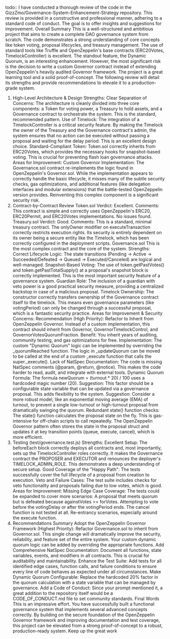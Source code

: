 todo:: 
I have conducted a thorough review of the code in the GizzZmo/Governance-System-Enhancement-Strategy repository.
This review is provided in a constructive and professional manner, adhering to a standard code of conduct. The goal is to offer insights and suggestions for improvement.
Overall Summary
This is a well-structured and ambitious project that aims to create a complete DAO governance system from scratch. The code demonstrates a strong understanding of core concepts like token voting, proposal lifecycles, and treasury management. The use of standard tools like Truffle and OpenZeppelin's base contracts (ERC20Votes, TimelockController) is excellent.
The standout feature, the Dynamic Quorum, is an interesting enhancement. However, the most significant risk is the decision to write a custom Governor contract instead of extending OpenZeppelin's heavily audited Governor framework.
The project is a great learning tool and a solid proof-of-concept. The following review will detail its strengths and provide recommendations to elevate it to a production-grade system.
1. High-Level Architecture & Design
Strengths:
Clear Separation of Concerns: The architecture is cleanly divided into three core components: a Token for voting power, a Treasury to hold assets, and a Governance contract to orchestrate the system. This is the standard, recommended pattern.
Use of Timelock: The integration of a TimelockController is a critical security feature. By making the Timelock the owner of the Treasury and the Governance contract's admin, the system ensures that no action can be executed without passing a proposal and waiting for the delay period. This is an excellent design choice.
Standard-Compliant Token: Token.sol correctly inherits from ERC20Votes, which provides the necessary hooks for snapshot-based voting. This is crucial for preventing flash loan governance attacks.
Areas for Improvement:
Custom Governor Implementation: The Governance.sol contract re-implements the logic found in OpenZeppelin's Governor.sol. While the implementation appears to correctly handle the basic lifecycle, it misses many of the subtle security checks, gas optimizations, and additional features (like delegation interfaces and modular extensions) that the battle-tested OpenZeppelin version provides. Reinventing this complex component is a significant security risk.
2. Contract-by-Contract Review
Token.sol
Verdict: Excellent.
Comments: This contract is simple and correctly uses OpenZeppelin's ERC20, ERC20Permit, and ERC20Votes implementations. No issues found.
Treasury.sol
Verdict: Good.
Comments: This is a standard, minimal treasury contract. The onlyOwner modifier on executeTransaction correctly restricts execution rights. Its security is entirely dependent on its owner being a secure entity like the Timelock, which has been correctly configured in the deployment scripts.
Governance.sol
This is the most complex contract and the core of the system.
Strengths:
Correct Lifecycle Logic: The state transitions (Pending -> Active -> Succeeded/Defeated -> Queued -> Executed/Canceled) are logical and well-managed.
Snapshot-Based Voting: The use of token.getPastVotes() and token.getPastTotalSupply() at a proposal's snapshot block is correctly implemented. This is the most important security feature of a governance system.
Guardian Role: The inclusion of a guardian with veto power is a good practical security measure, providing a centralized backstop in case of a malicious proposal.
Timelock Ownership: The constructor correctly transfers ownership of the Governance contract itself to the timelock. This means even governance parameters (like votingPeriod) can only be changed through a successful proposal, which is a fantastic security practice.
Areas for Improvement & Security Concerns:
Recommendation (High Priority): Refactor to Inherit from OpenZeppelin Governor. Instead of a custom implementation, this contract should inherit from Governor, GovernorTimelockControl, and GovernorVotesQuorumFraction.
Benefit: You inherit years of auditing, community testing, and gas optimizations for free.
Implementation: The custom "Dynamic Quorum" logic can be implemented by overriding the _quorumReached function. The logic in _updateQuorum can be moved to be called at the end of a custom _execute function that calls the super._execute().
Lack of NatSpec Documentation: The code is missing NatSpec comments (@param, @return, @notice). This makes the code harder to read, audit, and integrate with external tools.
Dynamic Quorum Formula: The formula newQuorum = (turnout * 20) / 100 uses a hardcoded magic number (20).
Suggestion: This factor should be a configurable state variable that can be updated via a governance proposal. This adds flexibility to the system.
Suggestion: Consider a more robust model, like an exponential moving average (EMA) of turnout, to prevent a single low-turnout or high-turnout proposal from dramatically swinging the quorum.
Redundant state() function checks: The state() function calculates the proposal state on the fly. This is gas-intensive for off-chain scripts to call repeatedly. The OpenZeppelin Governor pattern often stores the state in the proposal struct and updates it at key transition points (queue, execute, cancel), which is more efficient.
3. Testing (test/governance.test.js)
Strengths:
Excellent Setup: The beforeEach block correctly deploys all contracts and, most importantly, sets up the TimelockController roles correctly. It makes the Governance contract the PROPOSER and EXECUTOR and renounces the deployer's TIMELOCK_ADMIN_ROLE. This demonstrates a deep understanding of secure setup.
Good Coverage of the "Happy Path": The tests successfully cover the full lifecycle of a proposal from creation to execution.
Veto and Failure Cases: The test suite includes checks for veto functionality and proposals failing due to low votes, which is good.
Areas for Improvement:
Missing Edge Case Coverage: The tests could be expanded to cover more scenarios:
A proposal that meets quorum but is defeated because againstVotes >= forVotes.
Attempting to vote before the votingDelay or after the votingPeriod ends.
The cancel function is not tested at all.
Re-entrancy scenarios, especially around the execute function.
4. Recommendations Summary
Adopt the OpenZeppelin Governor Framework (Highest Priority): Refactor Governance.sol to inherit from Governor.sol. This single change will dramatically improve the security, reliability, and feature set of the entire system. Your custom dynamic quorum logic can be added by overriding the appropriate functions.
Add Comprehensive NatSpec Documentation: Document all functions, state variables, events, and modifiers in all contracts. This is crucial for auditability and maintainability.
Enhance the Test Suite: Add tests for all identified edge cases, function calls, and failure conditions to ensure every line of code behaves as expected under all circumstances.
Make Dynamic Quorum Configurable: Replace the hardcoded 20% factor in the quorum calculation with a state variable that can be managed by governance.
Add a Code of Conduct: Since your prompt mentioned it, a great addition to the repository itself would be a CODE_OF_CONDUCT.md file to set community standards.
Final Words
This is an impressive effort. You have successfully built a functional governance system that implements several advanced concepts correctly. By building on the secure foundation of the OpenZeppelin Governor framework and improving documentation and test coverage, this project can be elevated from a strong proof-of-concept to a robust, production-ready system.
Keep up the great work
